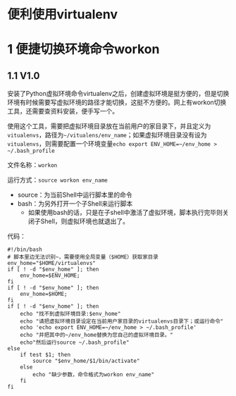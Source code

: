 # 便利使用virtualenv

# 1 便捷切换环境命令workon

## 1.1 V1.0

安装了Python虚拟环境命令virtualenv之后，创建虚拟环境是挺方便的，但是切换环境有时候需要写虚拟环境的路径才能切换，这挺不方便的。网上有workon切换工具，还需要查资料安装，便手写一个。

使用这个工具，需要把虚拟环境目录放在当前用户的家目录下，并且定义为`vitualenvs`，路径为`~/vitualens/env_name`；如果虚拟环境目录没有设为`vitualenvs`，则需要配置一个环境变量`echo export ENV_HOME=~/env_home > ~/.bash_profile`

文件名称：`workon`

运行方式：`source workon env_name`

- source：为当前Shell中运行脚本里的命令
- bash：为另外打开一个子Shell来运行脚本
  - 如果使用bash的话，只是在子shell中激活了虚拟环境，脚本执行完毕则关闭子Shell，则虚拟环境也就退出了。

代码：

```shell
#!/bin/bash
# 脚本里边无法识别~，需要使用全局变量（$HOME）获取家目录
env_home="$HOME/virtualenvs"
if [ ! -d "$env_home" ]; then
	env_home=$ENV_HOME;
fi
if [ ! -d "$env_home" ]; then
	env_home=$HOME;
fi
if [ ! -d "$env_home" ]; then
	echo "找不到虚拟环境目录:$env_home"
	echo "请把虚拟环境目录设定在当前用户家目录的virtualenvs目录下；或运行命令"
	echo 'echo export ENV_HOME=~/env_home > ~/.bash_profile'
	echo "并把其中的~/env_home替换为您自己的虚拟环境目录。"
	echo"然后运行source ~/.bash_profile"
else
	if test $1; then
		source "$env_home/$1/bin/activate"
	else
		echo "缺少参数，命令格式为workon env_name"
	fi
fi
```

